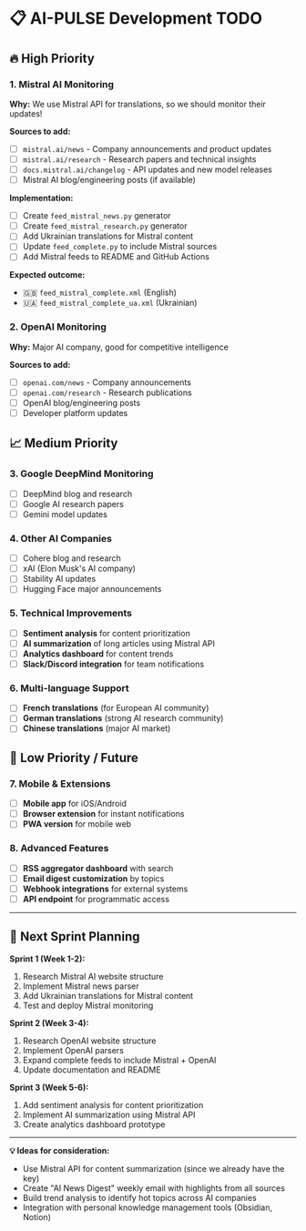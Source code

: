 # 📋 AI-PULSE Development TODO

## 🔥 High Priority

### 1. Mistral AI Monitoring
**Why:** We use Mistral API for translations, so we should monitor their updates!

**Sources to add:**
- [ ] `mistral.ai/news` - Company announcements and product updates
- [ ] `mistral.ai/research` - Research papers and technical insights  
- [ ] `docs.mistral.ai/changelog` - API updates and new model releases
- [ ] Mistral AI blog/engineering posts (if available)

**Implementation:**
- [ ] Create `feed_mistral_news.py` generator
- [ ] Create `feed_mistral_research.py` generator  
- [ ] Add Ukrainian translations for Mistral content
- [ ] Update `feed_complete.py` to include Mistral sources
- [ ] Add Mistral feeds to README and GitHub Actions

**Expected outcome:**
- 🇬🇧 `feed_mistral_complete.xml` (English)
- 🇺🇦 `feed_mistral_complete_ua.xml` (Ukrainian)

### 2. OpenAI Monitoring
**Why:** Major AI company, good for competitive intelligence

**Sources to add:**
- [ ] `openai.com/news` - Company announcements
- [ ] `openai.com/research` - Research publications
- [ ] OpenAI blog/engineering posts
- [ ] Developer platform updates

## 📈 Medium Priority

### 3. Google DeepMind Monitoring
- [ ] DeepMind blog and research
- [ ] Google AI research papers
- [ ] Gemini model updates

### 4. Other AI Companies
- [ ] Cohere blog and research
- [ ] xAI (Elon Musk's AI company)
- [ ] Stability AI updates
- [ ] Hugging Face major announcements

### 5. Technical Improvements
- [ ] **Sentiment analysis** for content prioritization
- [ ] **AI summarization** of long articles using Mistral API
- [ ] **Analytics dashboard** for content trends
- [ ] **Slack/Discord integration** for team notifications

### 6. Multi-language Support
- [ ] **French translations** (for European AI community)
- [ ] **German translations** (strong AI research community)
- [ ] **Chinese translations** (major AI market)

## 🔧 Low Priority / Future

### 7. Mobile & Extensions
- [ ] **Mobile app** for iOS/Android
- [ ] **Browser extension** for instant notifications
- [ ] **PWA version** for mobile web

### 8. Advanced Features  
- [ ] **RSS aggregator dashboard** with search
- [ ] **Email digest customization** by topics
- [ ] **Webhook integrations** for external systems
- [ ] **API endpoint** for programmatic access

---

## 🎯 Next Sprint Planning

**Sprint 1 (Week 1-2):**
1. Research Mistral AI website structure
2. Implement Mistral news parser
3. Add Ukrainian translations for Mistral content
4. Test and deploy Mistral monitoring

**Sprint 2 (Week 3-4):**  
1. Research OpenAI website structure
2. Implement OpenAI parsers
3. Expand complete feeds to include Mistral + OpenAI
4. Update documentation and README

**Sprint 3 (Week 5-6):**
1. Add sentiment analysis for content prioritization
2. Implement AI summarization using Mistral API
3. Create analytics dashboard prototype

---

**💡 Ideas for consideration:**
- Use Mistral API for content summarization (since we already have the key)
- Create "AI News Digest" weekly email with highlights from all sources
- Build trend analysis to identify hot topics across AI companies
- Integration with personal knowledge management tools (Obsidian, Notion)
